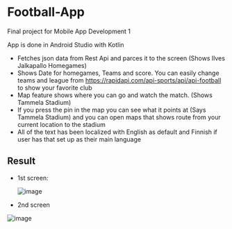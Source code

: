 # Football-App


Final project for Mobile App Development 1

App is done in Android Studio with Kotlin

- Fetches json data from Rest Api and parces it to the screen (Shows Ilves Jalkapallo Homegames)
- Shows Date for homegames, Teams and score. You can easily change teams and league from https://rapidapi.com/api-sports/api/api-football to show your favorite club
- Map feature shows where you can go and watch the match. (Shows Tammela Stadium)
- If you press the pin in the map you can see what it points at (Says Tammela Stadium) and you can open maps that shows route from your current location to the stadium
- All of the text has been localized with English as default and Finnish if user has that set up as their main language


## Result

- 1st screen:
  
  ![image](https://github.com/Karppimc/Football-App/assets/54446639/78384164-8da6-4ff5-bcf2-baa65219d422)

- 2nd screen
  
![image](https://github.com/Karppimc/Football-App/assets/54446639/36e60367-98ba-465f-a00d-474b5ad1229d)

